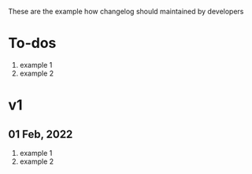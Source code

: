 These are the example how changelog should maintained by developers

# To-dos

1. example 1
1. example 2

# v1

## 01 Feb, 2022

1. example 1
1. example 2
